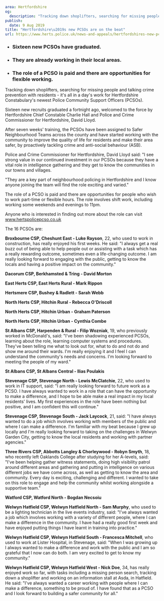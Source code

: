 ```yaml
area: Hertfordshire
og:
  description: "Tracking down shoplifters, searching for missing people and talking crime prevention with residents \u2013 it\u2019s all in a day\u2019s work for Hertfordshire Constabulary\u2019s newest Police Community Support Officers (PCSOs)."
publish:
  date: 9 Aug 2019
title: "Hertfordshire\u2019s new PCSOs are on the beat"
url: https://www.herts.police.uk/news-and-appeals/hertfordshires-new-pcsos-are-on-the-beat-0556
```

* ### Sixteen new PCSOs have graduated.

 * ### They are already working in their local areas.

 * ### The role of a PCSO is paid and there are opportunities for flexible working.

Tracking down shoplifters, searching for missing people and talking crime prevention with residents - it's all in a day's work for Hertfordshire Constabulary's newest Police Community Support Officers (PCSOs).

Sixteen new recruits graduated a fortnight ago, welcomed to the force by Hertfordshire Chief Constable Charlie Hall and Police and Crime Commissioner for Hertfordshire, David Lloyd.

After seven weeks' training, the PCSOs have been assigned to Safer Neighbourhood Teams across the county and have started working with the community to improve the quality of life for residents and make their area safer, by proactively tackling crime and anti-social behaviour (ASB).

Police and Crime Commissioner for Hertfordshire, David Lloyd said: "I see strong value in our continued investment in our PCSOs because they have a vital role in intelligence gathering and they get to know the communities in our towns and villages.

"They are a key part of neighbourhood policing in Hertfordshire and I know anyone joining the team will find the role exciting and varied."

The role of a PCSO is paid and there are opportunities for people who wish to work part-time or flexible hours. The role involves shift work, including working some weekends and evenings to 11pm.

Anyone who is interested in finding out more about the role can visit www.hertspolicepcso.co.uk

The 16 PCSOs are:

**Broxbourne CSP, Cheshunt East - Luke Rayson**, 22, who used to work in construction, has really enjoyed his first weeks.
He said: "I always get a real buzz out of being able to help people out or assisting with a task which has a really rewarding outcome, sometimes even a life-changing outcome. I am really looking forward to engaging with the public, getting to know the locals and having a positive impact on the community."

**Dacorum CSP, Berkhamsted & Tring - David Morton**

**East Herts CSP, East Herts Rural - Mark Rippon**

**Hertsmere CSP, Bushey & Radlett - Sarah Webb**

**North Herts CSP, Hitchin Rural - Rebecca O'Driscoll**

**North Herts CSP, Hitchin Urban - Graham Paterson**

**North Herts CSP, Hitchin Urban - Cynthia Combe**

**St Albans CSP, Harpenden & Rural - Filip Wozniak**, 19, who previously worked in McDonald's, said: "I've been shadowing experienced PCSOs, learning about the role, learning computer systems and procedures. They've been telling me what to look out for, what to do and not do and show me around their wards. I'm really enjoying it and I feel I can understand the community's needs and concerns. I'm looking forward to meeting the people of my ward."

**St Albans CSP, St Albans Central - Ilias Poulakis**

**Stevenage CSP, Stevenage North - Lewis McClatchie**, 22, who used to work in IT support, said: "I am really looking forward to future work as a PCSO. I have always wanted to work in a role that can have the opportunity to make a difference, and I hope to be able make a real impact in my local residents' lives. My first experiences in the role have been nothing but positive, and I am confident this will continue."

**Stevenage CSP, Stevenage South - Jack Laycock**, 21, said: "I have always wanted to do a job which involves working with members of the public and where I can make a difference. I'm familiar with my beat because I grew up locally and I'm really looking forward to taking on the challenges in Welwyn Garden City, getting to know the local residents and working with partner agencies."

**Three Rivers CSP, Abbotts Langley & Chorleywood - Robyn Smyth**, 18, who recently left Oaklands College after studying for her A-levels, said: "I've been helping gather witness statements, doing high visibility patrol around different areas and gathering and putting in intelligence on various different jobs we have come across, as well as getting to know the area and community. Every day is exciting, challenging and different. I wanted to take on this role to engage and help the community whilst working alongside a supportive team."

**Watford CSP, Watford North - Bogdan Necsoiu**

**Welwyn Hatfield CSP, Welwyn Hatfield North - Sam Murphy**, who used to be a lighting technician in the live events industry, said: "I've always wanted a job which involves working with a variety of different people, where I can make a difference in the community. I have had a really good first week and have enjoyed putting things I have learnt in training into practice."

**Welwyn Hatfield CSP, Welwyn Hatfield South - Francesca Mitchell**, who used to work at Lister Hospital, in Stevenage, said: "When I was growing up I always wanted to make a difference and work with the public and I am so grateful that I now can do both. I am very excited to get to know my community."

**Welwyn Hatfield CSP, Welwyn Hatfield West - Nick Doe**, 34, has really enjoyed work so far, with tasks including a missing person search, tracking down a shoplifter and working on an information stall at Asda, in Hatfield.
He said: "I've always wanted a career working with people where I can make a difference, something to be proud of. I have found that as a PCSO and I look forward to building a safer community for all."
